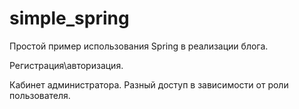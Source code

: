 # simple_spring

Простой пример использования Spring в реализации блога.

Регистрация\авторизация. 

Кабинет администратора. Разный доступ в зависимости от роли пользователя.
